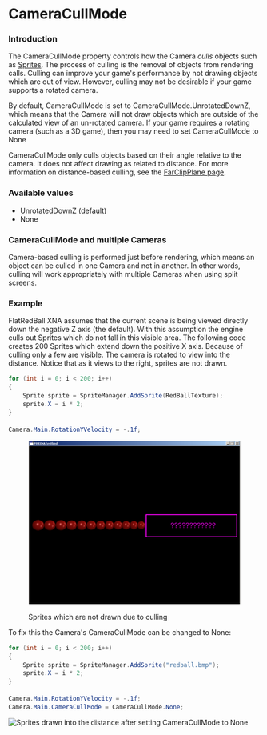 # CameraCullMode

### Introduction

The CameraCullMode property controls how the Camera _culls_ objects such as [Sprites](../sprite/). The process of culling is the removal of objects from rendering calls. Culling can improve your game's performance by not drawing objects which are out of view. However, culling may not be desirable if your game supports a rotated camera.

By default, CameraCullMode is set to CameraCullMode.UnrotatedDownZ, which means that the Camera will not draw objects which are outside of the calculated view of an un-rotated camera. If your game requires a rotating camera (such as a 3D game), then you may need to set CameraCullMode to None

CameraCullMode only culls objects based on their angle relative to the camera. It does not affect drawing as related to distance. For more information on distance-based culling, see the [FarClipPlane page](farclipplane.md).

### Available values

* UnrotatedDownZ (default)
* None

### CameraCullMode and multiple Cameras

Camera-based culling is performed just before rendering, which means an object can be culled in one Camera and not in another. In other words, culling will work appropriately with multiple Cameras when using split screens.

### Example

FlatRedBall XNA assumes that the current scene is being viewed directly down the negative Z axis (the default). With this assumption the engine culls out Sprites which do not fall in this visible area. The following code creates 200 Sprites which extend down the positive X axis. Because of culling only a few are visible. The camera is rotated to view into the distance. Notice that as it views to the right, sprites are not drawn.

```csharp
for (int i = 0; i < 200; i++)
{
    Sprite sprite = SpriteManager.AddSprite(RedBallTexture);
    sprite.X = i * 2;
}

Camera.Main.RotationYVelocity = -.1f;
```

<figure><img src="../../../media/migrated_media-200SpritesWithCulling.png" alt=""><figcaption><p>Sprites which are not drawn due to culling</p></figcaption></figure>

To fix this the Camera's CameraCullMode can be changed to None:

```csharp
for (int i = 0; i < 200; i++)
{
    Sprite sprite = SpriteManager.AddSprite("redball.bmp");
    sprite.X = i * 2;
}

Camera.Main.RotationYVelocity = -.1f;
Camera.Main.CameraCullMode = CameraCullMode.None;
```

![Sprites drawn into the distance after setting CameraCullMode to None](../../../media/migrated\_media-200SpritesCullingOff.png)
